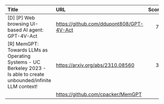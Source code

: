 | Title                                                                                                                | URL                                      |   Score | Date                |
|:---------------------------------------------------------------------------------------------------------------------|:-----------------------------------------|--------:|:--------------------|
| [D] [P] Web browsing UI-based AI agent: GPT-4V-Act                                                                   | https://github.com/ddupont808/GPT-4V-Act |      70 | 2023-10-21 08:37:59 |
| [R] MemGPT: Towards LLMs as Operating Systems - UC Berkeley 2023 - Is able to create unbounded/infinite LLM context! | https://arxiv.org/abs/2310.08560         |      34 | 2023-10-20 23:23:08 |
|                                                                                                                      | https://github.com/cpacker/MemGPT        |         |                     |